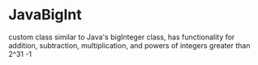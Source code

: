 # JavaBigInt
custom class similar to Java's bigInteger class, has functionality for addition, subtraction, multiplication, and powers of integers greater than 2^31 -1 
